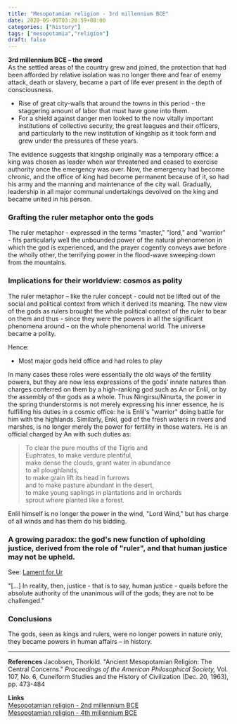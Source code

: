 ```yaml
---
title: "Mesopotamian religion - 3rd millennium BCE"
date: 2020-05-09T03:20:59+08:00
categories: ["history"]
tags: ["mesopotamia","religion"]
draft: false
---
```


**3rd millennium BCE – the sword**  
As the settled areas of the country grew and joined, the protection that had been afforded by relative isolation was no longer there and fear of enemy attack, death or slavery, became a part of life ever present in the depth of consciousness.
- Rise of great city-walls that around the towns in this period - the staggering amount of labor that must have gone into them.
- For a shield against danger men looked to the now vitally important institutions of collective security, the great leagues and their officers, and particularly to the new institution of kingship as it took form and grew under the pressures of these years.

The evidence suggests that kingship originally was a temporary office: a king was chosen as leader when war threatened and ceased to exercise authority once the emergency was over. Now, the emergency had become chronic, and the office of king had become permanent because of it, so had his army and the manning and maintenance of the city wall. Gradually, leadership in all major communal undertakings devolved on the king and became united in his person.

### Grafting the ruler metaphor onto the gods
The ruler metaphor - expressed in the terms "master," "lord," and "warrior" - fits particularly well the unbounded power of the natural phenomenon in which the god is experienced, and the prayer cogently conveys awe before the wholly other, the terrifying power in the flood-wave sweeping down from the mountains.

### Implications for their worldview: cosmos as polity
The ruler metaphor – like the ruler concept - could not be lifted out of the social and political context from which it derived its meaning. The new view of the gods as rulers brought the whole political context of the ruler to bear on them and thus - since they were the powers in all the significant phenomena around - on the whole phenomenal world. The universe became a polity.

Hence:  
- Most major gods held office and had roles to play

In many cases these roles were essentially the old ways of the fertility powers, but they are now less expressions of the gods' innate natures than charges conferred on them by a high-ranking god such as An or Enlil, or by the assembly of the gods as a whole. Thus Ningirsu/Ninurta, the power in the spring thunderstorms is not merely expressing his inner essence, he is fulfilling his duties in a cosmic office: he is Enlil's "warrior" doing battle for him with the highlands. Similarly, Enki, god of the fresh waters in rivers and marshes, is no longer merely the power for fertility in those waters. He is an official charged by An with such duties as:

> To clear the pure mouths of the Tigris and  
Euphrates, to make verdure plentiful,  
make dense the clouds, grant water in abundance  
to all ploughlands,  
to make grain lift its head in furrows  
and to make pasture abundant in the desert,  
to make young saplings in plantations and in orchards  
sprout where planted like a forest.  

Enlil himself is no longer the power in the wind, "Lord Wind," but has charge of all winds and has them do his bidding.

### A growing paradox: the god's new function of upholding justice, derived from the role of "ruler", and that human justice may not be upheld.

See: [Lament for Ur](../poem-lament-for-ur/)

"[...] In reality, then, justice - that is to say, human justice - quails before the absolute authority of the unanimous will of the gods; they are not to be challenged."

### Conclusions
The gods, seen as kings and rulers, were no longer powers in nature only, they became powers in human affairs – in history.

---
**References**
Jacobsen, Thorkild. "Ancient Mesopotamian Religion: The Central Concerns." *Proceedings of the American Philosophical Society,* Vol. 107, No. 6, Cuneiform Studies and the History of Civilization (Dec. 20, 1963), pp. 473-484

**Links**  
[Mesopotamian religion - 2nd millennium BCE](../mesopotamian-religion-2nd-millennium-bce/)  
[Mesopotamian religion - 4th millennium BCE](../mesopotamian-religion-4th-millennium-bce/)

